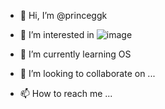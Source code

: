 - 👋 Hi, I’m @princeggk
- 👀 I’m interested in ![image](https://github.com/princeggk/princeggk/assets/153455053/11bb38f8-2ee1-4e2d-8c55-7dcc94a8b779)

- 🌱 I’m currently learning OS
- 💞️ I’m looking to collaborate on ...
- 📫 How to reach me ...

<!---
princeggk/princeggk is a ✨ special ✨ repository because its `README.md` (this file) appears on your GitHub profile.
You can click the Preview link to take a look at your changes.
--->
